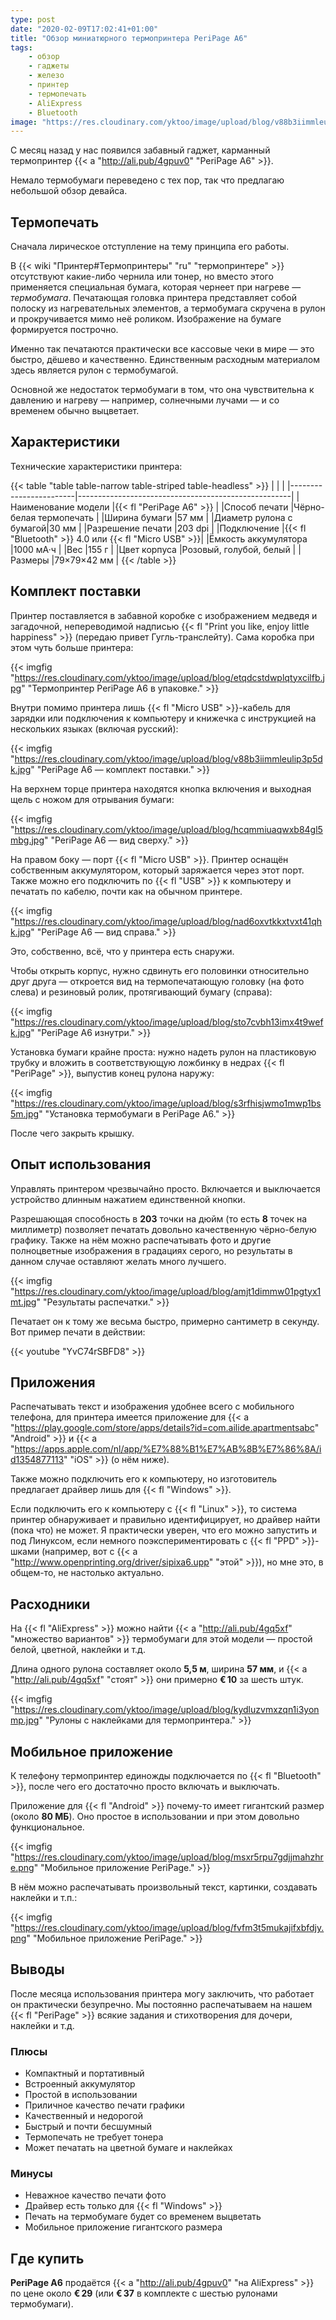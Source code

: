 ```yaml
---
type: post
date: "2020-02-09T17:02:41+01:00"
title: "Обзор миниатюрного термопринтера PeriPage A6"
tags:
    - обзор
    - гаджеты
    - железо
    - принтер
    - термопечать
    - AliExpress
    - Bluetooth
image: "https://res.cloudinary.com/yktoo/image/upload/blog/v88b3iimmleulip3p5dk.jpg"
---
```


С месяц назад у нас появился забавный гаджет, карманный термопринтер {{< a "http://ali.pub/4gpuv0" "PeriPage A6" >}}.

Немало термобумаги переведено с тех пор, так что предлагаю небольшой обзор девайса.

<!--more-->

## Термопечать

Сначала лирическое отступление на тему принципа его работы.

В {{< wiki "Принтер#Термопринтеры" "ru" "термопринтере" >}} отсутствуют какие-либо чернила или тонер, но вместо этого применяется специальная бумага, которая чернеет при нагреве — *термобумага*. Печатающая головка принтера представляет собой полоску из нагревательных элементов, а термобумага скручена в рулон и прокручивается мимо неё роликом. Изображение на бумаге формируется построчно.

Именно так печатаются практически все кассовые чеки в мире — это быстро, дёшево и качественно. Единственным расходным материалом здесь является рулон с термобумагой.

Основной же недостаток термобумаги в том, что она чувствительна к давлению и нагреву — например, солнечными лучами — и со временем обычно выцветает.

## Характеристики

Технические характеристики принтера:

{{< table "table table-narrow table-striped table-headless" >}}
|                        |                                                     |
|------------------------|-----------------------------------------------------|
|Наименование модели     |{{< fl "PeriPage A6" >}}                             |
|Способ печати           |Чёрно-белая термопечать                              |
|Ширина бумаги           |57 мм                                                |
|Диаметр рулона с бумагой|30 мм                                                |
|Разрешение печати       |203 dpi                                              |
|Подключение             |{{< fl "Bluetooth" >}} 4.0 или {{< fl "Micro USB" >}}|
|Ёмкость аккумулятора    |1000 мА·ч                                            |
|Вес                     |155 г                                                |
|Цвет корпуса            |Розовый, голубой, белый                              |
|Размеры                 |79×79×42 мм                                          |
{{< /table >}}

## Комплект поставки

Принтер поставляется в забавной коробке с изображением медведя и загадочной, непереводимой надписью {{< fl "Print you like, enjoy little happiness" >}} (передаю привет Гугль-транслейту). Сама коробка при этом чуть больше принтера:

{{< imgfig "https://res.cloudinary.com/yktoo/image/upload/blog/etqdcstdwplqtyxcilfb.jpg" "Термопринтер PeriPage A6 в упаковке." >}}

Внутри помимо принтера лишь {{< fl "Micro USB" >}}-кабель для зарядки или подключения к компьютеру и книжечка с инструкцией на нескольких языках (включая русский):

{{< imgfig "https://res.cloudinary.com/yktoo/image/upload/blog/v88b3iimmleulip3p5dk.jpg" "PeriPage A6 — комплект поставки." >}}

На верхнем торце принтера находятся кнопка включения и выходная щель с ножом для отрывания бумаги:

{{< imgfig "https://res.cloudinary.com/yktoo/image/upload/blog/hcqmmiuaqwxb84gl5mbg.jpg" "PeriPage A6 — вид сверху." >}}

На правом боку — порт {{< fl "Micro USB" >}}. Принтер оснащён собственным аккумулятором, который заряжается через этот порт. Также можно его подключить по {{< fl "USB" >}} к компьютеру и печатать по кабелю, почти как на обычном принтере.

{{< imgfig "https://res.cloudinary.com/yktoo/image/upload/blog/nad6oxvtkkxtvxt41qhk.jpg" "PeriPage A6 — вид справа." >}}

Это, собственно, всё, что у принтера есть снаружи.

Чтобы открыть корпус, нужно сдвинуть его половинки относительно друг друга — откроется вид на термопечатающую головку (на фото слева) и резиновый ролик, протягивающий бумагу (справа):

{{< imgfig "https://res.cloudinary.com/yktoo/image/upload/blog/sto7cvbh13imx4t9wefk.jpg" "PeriPage A6 изнутри." >}}

Установка бумаги крайне проста: нужно надеть рулон на пластиковую трубку и вложить в соответствующую ложбинку в недрах {{< fl "PeriPage" >}}, выпустив конец рулона наружу:

{{< imgfig "https://res.cloudinary.com/yktoo/image/upload/blog/s3rfhisjwmo1mwp1bs5m.jpg" "Установка термобумаги в PeriPage A6." >}}

После чего закрыть крышку.

## Опыт использования

Управлять принтером чрезвычайно просто. Включается и выключается устройство длинным нажатием единственной кнопки.

Разрешающая способность в **203** точки на дюйм (то есть **8** точек на миллиметр) позволяет печатать довольно качественную чёрно-белую графику. Также на нём можно распечатывать фото и другие полноцветные изображения в градациях серого, но результаты в данном случае оставляют желать много лучшего.

{{< imgfig "https://res.cloudinary.com/yktoo/image/upload/blog/amjt1dimmw01pgtyx1mt.jpg" "Результаты распечатки." >}}

Печатает он к тому же весьма быстро, примерно сантиметр в секунду. Вот пример печати в действии:

{{< youtube "YvC74rSBFD8" >}}

## Приложения

Распечатывать текст и изображения удобнее всего с мобильного телефона, для принтера имеется приложение для {{< a "https://play.google.com/store/apps/details?id=com.ailide.apartmentsabc" "Android" >}} и {{< a "https://apps.apple.com/nl/app/%E7%88%B1%E7%AB%8B%E7%86%8A/id1354877113" "iOS" >}} (о нём ниже).

Также можно подключить его к компьютеру, но изготовитель предлагает драйвер лишь для {{< fl "Windows" >}}.

Если подключить его к компьютеру с {{< fl "Linux" >}}, то система принтер обнаруживает и правильно идентифицирует, но драйвер найти (пока что) не может. Я практически уверен, что его можно запустить и под Линуксом, если немного поэкспериментировать с {{< fl "PPD" >}}-шками (например, вот c {{< a "http://www.openprinting.org/driver/sipixa6.upp" "этой" >}}), но мне это, в общем-то, не настолько актуально.

## Расходники

На {{< fl "AliExpress" >}} можно найти {{< a "http://ali.pub/4gq5xf" "множество вариантов" >}} термобумаги для этой модели — простой белой, цветной, наклейки и т.д.

Длина одного рулона составляет около **5,5 м**, ширина **57 мм**, и {{< a "http://ali.pub/4gq5xf" "стоят" >}} они примерно **€ 10** за шесть штук.

{{< imgfig "https://res.cloudinary.com/yktoo/image/upload/blog/kydluzvmxzqn1i3yonmp.jpg" "Рулоны с наклейками для термопринтера." >}}

## Мобильное приложение

К телефону термопринтер единожды подключается по {{< fl "Bluetooth" >}}, после чего его достаточно просто включать и выключать.

Приложение для {{< fl "Android" >}} почему-то имеет гигантский размер (около **80 МБ**). Оно простое в использовании и при этом довольно функциональное.

{{< imgfig "https://res.cloudinary.com/yktoo/image/upload/blog/msxr5rpu7gdjjmahzhre.png" "Мобильное приложение PeriPage." >}}

В нём можно распечатывать произвольный текст, картинки, создавать наклейки и т.п.:

{{< imgfig "https://res.cloudinary.com/yktoo/image/upload/blog/fvfm3t5mukajifxbfdjy.png" "Мобильное приложение PeriPage." >}}

## Выводы

После месяца использования принтера могу заключить, что работает он практически безупречно. Мы постоянно распечатываем на нашем {{< fl "PeriPage" >}} всякие задания и стихотворения для дочери, наклейки и т.д.

### Плюсы

* Компактный и портативный
* Встроенный аккумулятор
* Простой в использовании
* Приличное качество печати графики
* Качественный и недорогой
* Быстрый и почти бесшумный
* Термопечать не требует тонера
* Может печатать на цветной бумаге и наклейках

### Минусы

* Неважное качество печати фото
* Драйвер есть только для {{< fl "Windows" >}}
* Печать на термобумаге будет со временем выцветать
* Мобильное приложение гигантского размера

## Где купить

**PeriPage A6** продаётся {{< a "http://ali.pub/4gpuv0" "на AliExpress" >}} по цене около **€ 29** (или **€ 37** в комплекте с шестью рулонами термобумаги).

